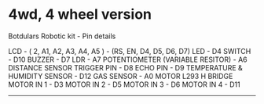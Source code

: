 # 4wd, 4 wheel version 

Botdulars Robotic kit  - Pin details 

LCD  - ( 2, A1, A2, A3, A4, A5 ) - (RS, EN, D4, D5, D6, D7)
LED  -  D4
SWITCH  - D10
BUZZER - D7
LDR  - A7
POTENTIOMETER (VARIABLE RESITOR) - A6
DISTANCE SENSOR
TRIGGER PIN  - D8
ECHO PIN       - D9
TEMPERATURE & HUMIDITY SENSOR  - D12
GAS SENSOR  - A0
MOTOR L293 H BRIDGE  
MOTOR IN 1  -  D3
MOTOR IN 2  -  D5
MOTOR IN 3  -  D6
MOTOR IN 4  -  D11

--------------------------------------------------------------------

